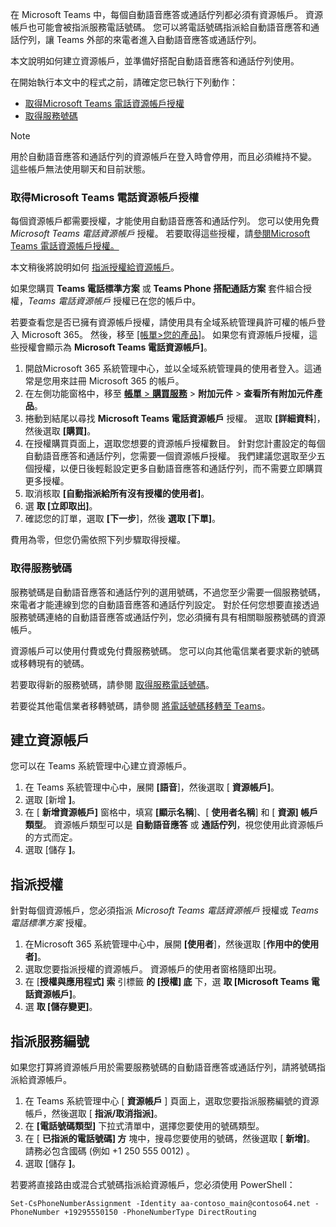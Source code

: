 在 Microsoft Teams 中，每個自動語音應答或通話佇列都必須有資源帳戶。 資源帳戶也可能會被指派服務電話號碼。 您可以將電話號碼指派給自動語音應答和通話佇列，讓 Teams 外部的來電者進入自動語音應答或通話佇列。

本文說明如何建立資源帳戶，並準備好搭配自動語音應答和通話佇列使用。

在開始執行本文中的程式之前，請確定您已執行下列動作：

- [取得Microsoft Teams 電話資源帳戶授權](#obtain-microsoft-teams-phone-resource-account-licenses)
- [取得服務號碼](#obtain-service-numbers)

> [!NOTE]
> 用於自動語音應答和通話佇列的資源帳戶在登入時會停用，而且必須維持不變。 這些帳戶無法使用聊天和目前狀態。

### <a name="obtain-microsoft-teams-phone-resource-account-licenses"></a>取得Microsoft Teams 電話資源帳戶授權

每個資源帳戶都需要授權，才能使用自動語音應答和通話佇列。 您可以使用免費 *Microsoft Teams 電話資源帳戶* 授權。 若要取得這些授權，請[參閱Microsoft Teams 電話資源帳戶授權。](../teams-add-on-licensing/virtual-user.md)

本文稍後將說明如何 [指派授權給資源帳戶](#assign-a-license)。

如果您購買 **Teams 電話標準方案** 或 **Teams Phone 搭配通話方案** 套件組合授權，*Teams 電話資源帳戶* 授權已在您的帳戶中。

若要查看您是否已擁有資源帳戶授權，請使用具有全域系統管理員許可權的帳戶登入 Microsoft 365。 然後，移至 [[帳單>您的產品]](https://admin.microsoft.com/Adminportal/Home#/subscriptions)。 如果您有資源帳戶授權，這些授權會顯示為 **Microsoft Teams 電話資源帳戶]**。

1. 開啟Microsoft 365 系統管理中心，並以全域系統管理員的使用者登入。這通常是您用來註冊 Microsoft 365 的帳戶。
2. 在左側功能窗格中，移至 [**帳單**  >  **購買服務**](https://admin.microsoft.com/Adminportal/Home#/catalog)  >  **附加元件**  >  **查看所有附加元件產品**。
3. 捲動到結尾以尋找 **Microsoft Teams 電話資源帳戶** 授權。 選取 **[詳細資料**]，然後選取 **[購買]**。
4. 在授權購買頁面上，選取您想要的資源帳戶授權數目。 針對您計畫設定的每個自動語音應答和通話佇列，您需要一個資源帳戶授權。 我們建議您選取至少五個授權，以便日後輕鬆設定更多自動語音應答和通話佇列，而不需要立即購買更多授權。
5. 取消核取 **[自動指派給所有沒有授權的使用者]**。
6. 選 **取 [立即取出]**。
7. 確認您的訂單，選取 **[下一步**]，然後 **選取 [下單]**。

費用為零，但您仍需依照下列步驟取得授權。

### <a name="obtain-service-numbers"></a>取得服務號碼

服務號碼是自動語音應答和通話佇列的選用號碼，不過您至少需要一個服務號碼，來電者才能連線到您的自動語音應答和通話佇列設定。 對於任何您想要直接透過服務號碼連絡的自動語音應答或通話佇列，您必須擁有具有相關聯服務號碼的資源帳戶。

資源帳戶可以使用付費或免付費服務號碼。 您可以向其他電信業者要求新的號碼或移轉現有的號碼。

若要取得新的服務號碼，請參閱 [取得服務電話號碼](../getting-service-phone-numbers.md)。

若要從其他電信業者移轉號碼，請參閱 [將電話號碼移轉至 Teams](../phone-number-calling-plans/transfer-phone-numbers-to-teams.md)。

## <a name="create-a-resource-account"></a>建立資源帳戶

您可以在 Teams 系統管理中心建立資源帳戶。

1. 在 Teams 系統管理中心中，展開 **[語音**]，然後選取 [ **資源帳戶]**。
2. 選取 [新增 **]**。
3. 在 [ **新增資源帳戶]** 窗格中，填寫 **[顯示名稱**]、[ **使用者名稱**] 和 [ **資源] 帳戶類型**。 資源帳戶類型可以是 **自動語音應答** 或 **通話佇列**，視您使用此資源帳戶的方式而定。
4. 選取 [儲存 **]**。

## <a name="assign-a-license"></a>指派授權

針對每個資源帳戶，您必須指派 *Microsoft Teams 電話資源帳戶* 授權或 *Teams 電話標準方案* 授權。

1. 在Microsoft 365 系統管理中心中，展開 **[使用者**]，然後選取 [**作用中的使用者]**。
2. 選取您要指派授權的資源帳戶。 資源帳戶的使用者窗格隨即出現。
3. 在 [**授權與應用程式] 索** 引標籤 **的 [授權] 底** 下，選 **取 [Microsoft Teams 電話資源帳戶]**。
4. 選 **取 [儲存變更]**。

## <a name="assign-a-service-number"></a>指派服務編號

如果您打算將資源帳戶用於需要服務號碼的自動語音應答或通話佇列，請將號碼指派給資源帳戶。

1. 在 Teams 系統管理中心 [ **資源帳戶** ] 頁面上，選取您要指派服務編號的資源帳戶，然後選取 [ **指派/取消指派]**。
2. 在 **[電話號碼類型]** 下拉式清單中，選擇您要使用的號碼類型。
3. 在 [ **已指派的電話號碼] 方** 塊中，搜尋您要使用的號碼，然後選取 [ **新增]**。 請務必包含國碼 (例如 +1 250 555 0012) 。
4. 選取 [儲存 **]**。

若要將直接路由或混合式號碼指派給資源帳戶，您必須使用 PowerShell：

`Set-CsPhoneNumberAssignment -Identity aa-contoso_main@contoso64.net -PhoneNumber +19295550150 -PhoneNumberType DirectRouting`